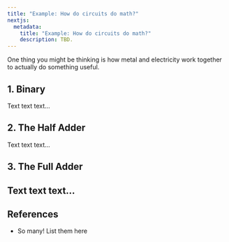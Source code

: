 ```yaml
---
title: "Example: How do circuits do math?"
nextjs:
  metadata:
    title: "Example: How do circuits do math?"
    description: TBD.
---
```


One thing you might be thinking is how metal and electricity work together to actually do something useful. 

## 1. Binary
Text text text...

## 2. The Half Adder
Text text text...

## 3. The Full Adder
Text text text...
---

## References
* So many! List them here

